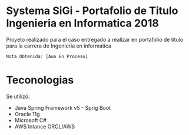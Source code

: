 # Systema SiGi - Portafolio de Titulo Ingenieria en Informatica 2018

Proyeto realizado para el caso entregado a realizar en portafolio de titulo para la carrera de Ingenieria en informatica 

```sh
Nota Obtenida: [Aun En Proceso]
```
# Teconologias
Se utilizó:
  - Java Spring Framework v5 - Sprig Boot
  - Oracle 11g
  - Microsoft C#
  - AWS Intance ORCL/AWS 
